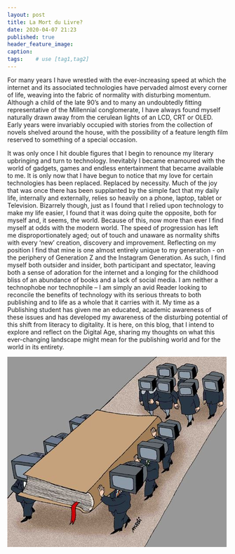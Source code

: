 ```yaml
---
layout: post
title: La Mort du Livre?
date: 2020-04-07 21:23
published: true
header_feature_image:
caption:
tags:    # use [tag1,tag2]
---
```

For many years I have wrestled with the ever-increasing speed at which the internet and its associated technologies have pervaded almost every corner of life, weaving into the fabric of normality with disturbing momentum. Although a child of the late 90’s and to many an undoubtedly fitting representative of the Millennial conglomerate, I have always found myself naturally drawn away from the cerulean lights of an LCD, CRT or OLED. Early years were invariably occupied with stories from the collection of novels shelved around the house, with the possibility of a feature length film reserved to something of a special occasion.

It was only once I hit double figures that I begin to renounce my literary upbringing and turn to technology. Inevitably I became enamoured with the world of gadgets, games and endless entertainment that became available to me.
It is only now that I have begun to notice that my love for certain technologies has been replaced. Replaced by necessity. Much of the joy that was once there has been supplanted by the simple fact that my daily life, internally and externally, relies so heavily on a phone, laptop, tablet or Television. Bizarrely though, just as I found that I relied upon technology to make my life easier, I found that it was doing quite the opposite, both for myself and, it seems, the world.
Because of this, now more than ever I find myself at odds with the modern world. The speed of progression has left me disproportionately aged; out of touch and unaware as normality shifts with every ‘new’ creation, discovery and improvement. Reflecting on my position I find that mine is one almost entirely unique to my generation - on the periphery of Generation Z and the Instagram Generation. As such, I find myself both outsider and insider, both participant and spectator, leaving both a sense of adoration for the internet and a longing for the childhood bliss of an abundance of books and a lack of social media. I am neither a technophobe nor technophile – I am simply an avid Reader looking to reconcile the benefits of technology with its serious threats to both publishing and to life as a whole that it carries with it. My time as a Publishing student has given me an educated, academic awareness of these issues and has developed my awareness of the disturbing potential of this shift from literacy to digitality.
It is here, on this blog, that I intend to explore and reflect on the Digital Age, sharing my thoughts on what this ever-changing landscape might mean for the publishing world and for the world in its entirety.

[![](/_uploads/the_book_is_dead_668305.jpg)](/_uploads/the_book_is_dead_668305.jpg)
